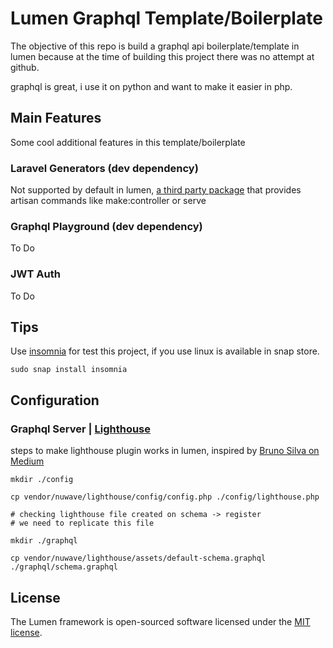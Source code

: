 # Lumen Graphql Template/Boilerplate

The objective of this repo is build a graphql api boilerplate/template in lumen because at the time of building this project there was no attempt at github.

graphql is great, i use it on python and want to make it easier in php.

## Main Features

Some cool additional features in this template/boilerplate

### Laravel Generators (dev dependency)

Not supported by default in lumen, [a third party package](https://github.com/flipboxstudio/lumen-generator) that provides artisan commands like make:controller or serve

### Graphql Playground (dev dependency)

To Do

### JWT Auth

To Do

## Tips

Use [insomnia](https://insomnia.rest/) for test this project, if you use linux is available in snap store.

```shellscript
sudo snap install insomnia
```


## Configuration

### Graphql Server | [Lighthouse](https://lighthouse-php.com/)


steps to make lighthouse plugin works in lumen, inspired by [Bruno Silva on Medium](https://medium.com/@bsilva0x87/how-to-configure-laravel-lumen-with-lighthouse-php-graphql-ad63b8273321)

```shellscript
mkdir ./config

cp vendor/nuwave/lighthouse/config/config.php ./config/lighthouse.php

# checking lighthouse file created on schema -> register
# we need to replicate this file

mkdir ./graphql

cp vendor/nuwave/lighthouse/assets/default-schema.graphql ./graphql/schema.graphql

```

## License

The Lumen framework is open-sourced software licensed under the [MIT license](https://opensource.org/licenses/MIT).
